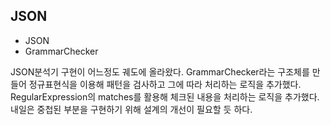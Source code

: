 ## JSON
+ JSON
+ GrammarChecker

JSON분석기 구현이 어느정도 궤도에 올라왔다.
GrammarChecker라는 구조체를 만들어 정규표현식을 이용해 패턴을 검사하고 그에 따라 처리하는 로직을 추가했다.
RegularExpression의 matches를 활용해 체크된 내용을 처리하는 로직을 추가했다.
내일은 중첩된 부분을 구현하기 위해 설계의 개선이 필요할 듯 하다.
